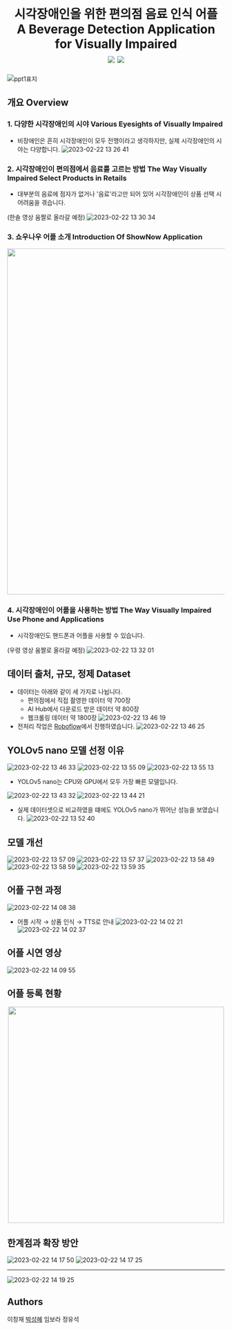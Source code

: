 <h1 align="center"> 
시각장애인을 위한 편의점 음료 인식 어플<br/>
A Beverage Detection Application for Visually Impaired
<br> 
<img src="https://img.shields.io/badge/Python-3776AB?style=flat&logo=Python&logoColor=white">
<img src="https://img.shields.io/badge/YOLO-00FFFF?style=flat&logo=SVG&logoColor=white">
</h1>

![ppt1표지](https://user-images.githubusercontent.com/115054956/220268178-d7f2dbec-c6bd-4029-88db-6fbc8210d557.png)

## 개요 Overview
### 1. 다양한 시각장애인의 시야 Various Eyesights of Visually Impaired
* 비장애인은 흔히 시각장애인이 모두 전맹이라고 생각하지만, 실제 시각장애인의 시야는 다양합니다.
![2023-02-22 13 26 41](https://user-images.githubusercontent.com/115054956/220521854-f1d5d730-2d1c-4155-996d-0e0dab184237.png)

### 2. 시각장애인이 편의점에서 음료를 고르는 방법 The Way Visually Impaired Select Products in Retails
* 대부분의 음료에 점자가 없거나 '음료'라고만 되어 있어 시각장애인이 상품 선택 시 어려움을 겪습니다.

(한솔 영상 움짤로 올라갈 예정)
![2023-02-22 13 30 34](https://user-images.githubusercontent.com/115054956/220522326-1bebd7f5-a008-4ddb-a7a1-69050e631fb1.png)

### 3. 쇼우나우 어플 소개 Introduction Of ShowNow Application
<div align="center"> <img src="https://user-images.githubusercontent.com/115054956/220498305-a9a433ed-435e-49ab-a435-8c6cb0d3ac5c.png" width="800"> </div>


### 4. 시각장애인이 어플을 사용하는 방법 The Way Visually Impaired Use Phone and Applications
* 시각장애인도 핸드폰과 어플을 사용할 수 있습니다.

(우령 영상 움짤로 올라갈 예정)
![2023-02-22 13 32 01](https://user-images.githubusercontent.com/115054956/220522515-370c12f0-7c77-487e-a0da-591d83953a70.png)


## 데이터 출처, 규모, 정제 Dataset
* 데이터는 아래와 같이 세 가지로 나뉩니다.
  - 편의점에서 직접 촬영한 데이터 약 700장
  - AI Hub에서 다운로드 받은 데이터 약 800장
  - 웹크롤링 데이터 약 1800장
![2023-02-22 13 46 19](https://user-images.githubusercontent.com/115054956/220524488-33979103-ee42-43b6-b85e-d9cefdefe387.png)
* 전처리 작업은 [Roboflow](https://app.roboflow.com/mainproject)에서 진행하였습니다. 
![2023-02-22 13 46 25](https://user-images.githubusercontent.com/115054956/220524498-a5f79f4e-b9fc-4e30-8aea-17ba3b6f6c8a.png)

## YOLOv5 nano 모델 선정 이유
![2023-02-22 13 46 33](https://user-images.githubusercontent.com/115054956/220524502-aa87561b-4876-46a2-9f51-6736c379f56f.png)
![2023-02-22 13 55 09](https://user-images.githubusercontent.com/115054956/220525699-3909b544-2acf-4a4a-82e5-7d6c66889cc1.png)
![2023-02-22 13 55 13](https://user-images.githubusercontent.com/115054956/220525705-4850cb91-5048-4b39-9966-430fc1e7576c.png)

* YOLOv5 nano는 CPU와 GPU에서 모두 가장 빠른 모델입니다.

![2023-02-22 13 43 32](https://user-images.githubusercontent.com/115054956/220524241-ffd09189-c4f9-420a-be9c-a51a544ca96d.png)
![2023-02-22 13 44 21](https://user-images.githubusercontent.com/115054956/220524246-fa161b0f-9227-4d07-bb81-04e37928c55d.png)

* 실제 데이터셋으로 비교하였을 떄에도 YOLOv5 nano가 뛰어난 성능을 보였습니다.
![2023-02-22 13 52 40](https://user-images.githubusercontent.com/115054956/220525350-5671879c-ca04-4776-8080-b74136b879a3.png)

## 모델 개선
![2023-02-22 13 57 09](https://user-images.githubusercontent.com/115054956/220526292-c49d5261-213f-483c-a35c-51529c85657e.png)
![2023-02-22 13 57 37](https://user-images.githubusercontent.com/115054956/220526299-60161cac-1925-43d0-b442-5f48dd34de8d.png)
![2023-02-22 13 58 49](https://user-images.githubusercontent.com/115054956/220526300-e1cf4d03-c8b7-4344-8e21-0dea250d9d86.png)
![2023-02-22 13 58 59](https://user-images.githubusercontent.com/115054956/220526303-a06f82be-5eab-4be5-8d1c-e44aadb17ffe.png)
![2023-02-22 13 59 35](https://user-images.githubusercontent.com/115054956/220526305-78d0ed0d-d8c8-40b1-b146-fde0e630ae4a.png)


## 어플 구현 과정
![2023-02-22 14 08 38](https://user-images.githubusercontent.com/115054956/220527743-5d4e9cb0-f43a-43db-b3c3-1a9f17d72ca7.png)

* 어플 시작 → 상품 인식 → TTS로 안내
![2023-02-22 14 02 21](https://user-images.githubusercontent.com/115054956/220527755-73d6132e-8344-4ed1-87c9-d053f8da5841.png)
![2023-02-22 14 02 37](https://user-images.githubusercontent.com/115054956/220527759-9511ad1f-4f84-4d6d-91fb-cf43938f04a2.png)

## 어플 시연 영상
![2023-02-22 14 09 55](https://user-images.githubusercontent.com/115054956/220527975-04b09f70-9769-4669-ba2a-8f432699f570.png)

## 어플 등록 현황
<div align="center"> <img src="https://user-images.githubusercontent.com/115054956/220528400-21bb28d4-8df9-4292-8764-421e20b3b004.jpg" width="500"> </div>


## 한계점과 확장 방안
![2023-02-22 14 17 50](https://user-images.githubusercontent.com/115054956/220529370-b3c34826-0151-4d15-bf91-908d1e85e6fc.png)
![2023-02-22 14 17 25](https://user-images.githubusercontent.com/115054956/220529364-2b70bf9d-31a2-4759-a028-e8e864974a52.png)


---
![2023-02-22 14 19 25](https://user-images.githubusercontent.com/115054956/220529615-25e767ff-00f5-4624-8d5f-38a37da90f29.png)


## Authors
이창재 [박성혜](https://www.linkedin.com/in/%EB%B0%95%EC%84%B1%ED%98%9Clea/) 임보라 정유석
